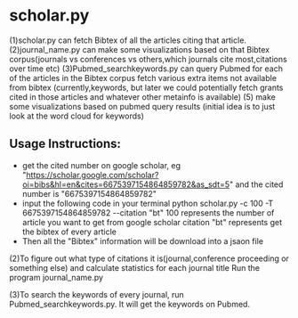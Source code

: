 scholar.py
==========
(1)scholar.py can fetch Bibtex of all the articles citing that article.
(2)journal_name.py can make some visualizations based on that Bibtex corpus(journals vs conferences vs others,which journals cite most,citations over time etc)
(3)Pubmed_searchkeywords.py can query Pubmed for each of the articles in the Bibtex corpus fetch various extra items not available from bibtex (currently,keywords, but later we could potentially fetch grants cited in those articles and whatever other metainfo is available)
(5) make some visualizations based on pubmed query results (initial idea is to just look at the word cloud for keywords)


Usage Instructions:
----------
* get the cited number on google scholar, eg  "https://scholar.google.com/scholar?oi=bibs&hl=en&cites=6675397154864859782&as_sdt=5" and the cited number is "6675397154864859782"
* input the following code in your terminal python scholar.py -c 100 -T 6675397154864859782 --citation "bt" 
  100 represents the number of article you want to get from google scholar
  citation "bt" represents get the bibtex of every article
* Then all the "Bibtex" information will be download into a jsaon file

(2)To figure out what type of citations it is(journal,conference proceeding or something else) and calculate statistics for each journal title
Run the program journal_name.py 

(3)To search the keywords of every journal, run Pubmed_searchkeywords.py. It will get the keywords on Pubmed.



